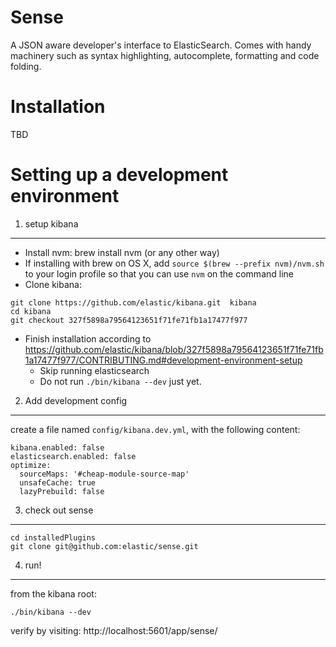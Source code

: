 Sense
=====

A JSON aware developer's interface to ElasticSearch. Comes with handy machinery such as syntax highlighting, autocomplete,
formatting and code folding.

Installation
======

TBD


Setting up a development environment
======

1. setup kibana
--------

- Install nvm:  brew install nvm  (or any other way)
- If installing with brew on OS X, add `source $(brew --prefix nvm)/nvm.sh` to your login profile so that you can use `nvm` on the command line
- Clone kibana:

```
git clone https://github.com/elastic/kibana.git  kibana
cd kibana
git checkout 327f5898a79564123651f71fe71fb1a17477f977
```

- Finish installation according to https://github.com/elastic/kibana/blob/327f5898a79564123651f71fe71fb1a17477f977/CONTRIBUTING.md#development-environment-setup
  - Skip running elasticsearch
  - Do not run `./bin/kibana --dev` just yet.

2. Add development config
-------

create a file named `config/kibana.dev.yml`, with the following content:

```
kibana.enabled: false
elasticsearch.enabled: false
optimize:
  sourceMaps: '#cheap-module-source-map'
  unsafeCache: true
  lazyPrebuild: false
```

3. check out sense
---

```
cd installedPlugins
git clone git@github.com:elastic/sense.git
```

4. run!
---
from the kibana root:

```
./bin/kibana --dev
```

verify by visiting: http://localhost:5601/app/sense/